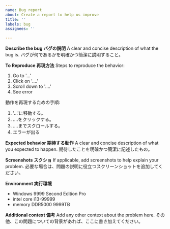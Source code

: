 ```yaml
---
name: Bug report
about: Create a report to help us improve
title: ''
labels: bug
assignees: ''

---
```


**Describe the bug バグの説明**
A clear and concise description of what the bug is.
バグが何であるかを明確かつ簡潔に説明すること。

**To Reproduce 再現方法**
Steps to reproduce the behavior:
1. Go to '...'
2. Click on '....'
3. Scroll down to '....'
4. See error

動作を再現するための手順:
1. '...'に移動する。
2. ....をクリックする。
3. ....までスクロールする。
4. エラーが出る

**Expected behavior 期待する動作**
A clear and concise description of what you expected to happen.
期待したことを明確かつ簡潔に記述したもの。

**Screenshots スクショ**
If applicable, add screenshots to help explain your problem.
必要な場合は、問題の説明に役立つスクリーンショットを追加してください。

**Environment 実行環境**
 - Windows 9999 Second Edition Pro
 - intel core i13-99999
 - memory DDR5000 9999TB
 

**Additional context 備考**
Add any other context about the problem here.
その他、この問題についての背景があれば、ここに書き加えてください。
